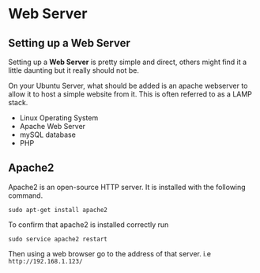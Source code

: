 # Web Server

## Setting up a Web Server

Setting up a **Web Server** is pretty simple and direct, others might find it a little daunting but it really should not be.

On your Ubuntu Server, what should be added is an apache webserver to allow it to host a simple website from it. This is often referred to as a LAMP stack. 
* Linux Operating System
* Apache Web Server
* mySQL database
* PHP

## Apache2

Apache2 is an open-source HTTP server. It is installed with the following command.
```
sudo apt-get install apache2
```
To confirm that apache2 is installed correctly run 
```
sudo service apache2 restart
```
Then using a web browser go to the address of that server. i.e `http://192.168.1.123/`


